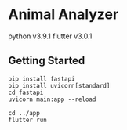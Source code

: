 # Animal Analyzer

python v3.9.1
flutter v3.0.1

## Getting Started

    pip install fastapi
    pip install uvicorn[standard]
    cd fastapi
    uvicorn main:app --reload

    cd ../app
    flutter run
